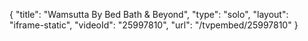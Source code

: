 {
    "title": "Wamsutta By Bed Bath & Beyond",
    "type": "solo",
    "layout": "iframe-static",
    "videoId": "25997810",
    "url": "\/tvpembed\/25997810"
}